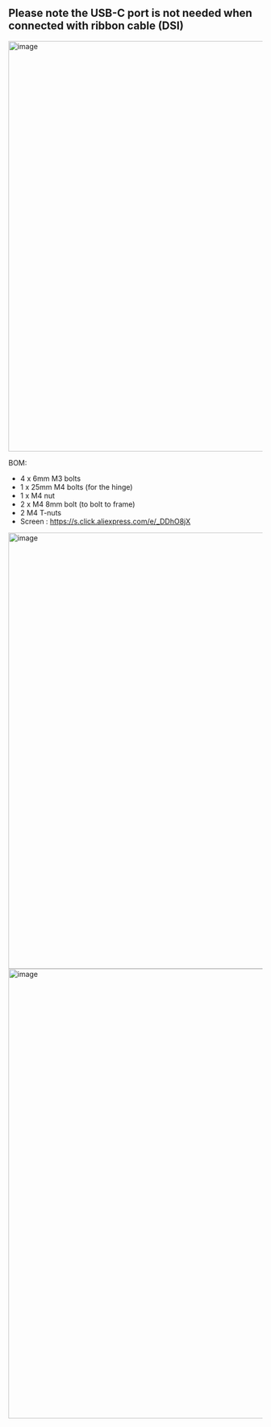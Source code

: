 ## Please note the USB-C port is not needed when connected with ribbon cable (DSI)

<img width="814" alt="image" src="https://github.com/VzBoT3D/VzBoT-Vz330/assets/37383368/bfed3c4a-3ce8-460e-95ef-eff7785a9a27">


BOM:

- 4 x 6mm M3 bolts
- 1 x 25mm M4 bolts (for the hinge)
- 1 x M4 nut
- 2 x M4 8mm bolt (to bolt to frame)
- 2 M4 T-nuts
- Screen : https://s.click.aliexpress.com/e/_DDhO8jX
<img width="865" alt="image" src="https://github.com/VzBoT3D/VzBoT-Vz330/assets/37383368/26dc9b19-09a2-4260-acef-3741f632d32d">


<img width="892" alt="image" src="https://github.com/VzBoT3D/VzBoT-Vz330/assets/37383368/2c8cee4d-5e24-40d0-b2b0-ac777cb14546">
